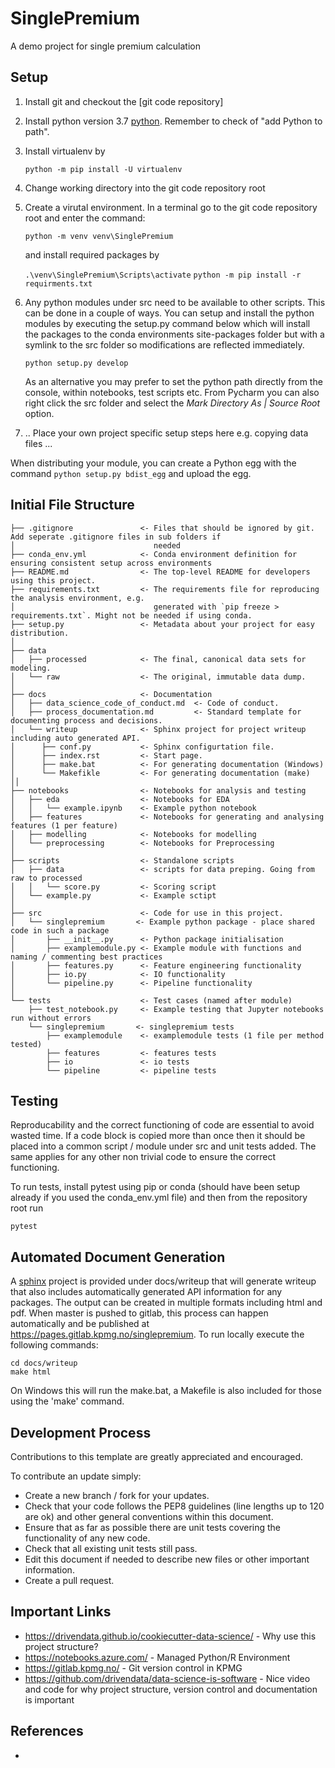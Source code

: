 
# SinglePremium

A demo project for single premium calculation

## Setup
1. Install git and checkout the [git code repository]
2. Install python version 3.7 [python]. Remember to check of "add Python to path".
3. Install virtualenv by 

    `python -m pip install -U virtualenv`

5. Change working directory into the git code repository root
6. Create a virutal environment. In a terminal go to the git code repository root and enter the command:

   `python -m venv venv\SinglePremium`

    and install required packages by 

    `.\venv\SinglePremium\Scripts\activate`
    `python -m pip install -r requirments.txt`

7. Any python modules under src need to be available to other scripts. This can be done in a couple of ways. You can 
setup and install the python modules by executing the setup.py command below which will install the packages to the 
conda environments site-packages folder but with a symlink to the src folder so modifications are reflected immediately. 

   `python setup.py develop`
   
    As an alternative you may prefer to set the python path directly from the console, within notebooks, test scripts 
    etc. From Pycharm you can also right click the src folder and select the _Mark Directory As | Source Root_ option.

8. .. Place your own project specific setup steps here e.g. copying data files ...

When distributing your module, you can create a Python egg with the command `python setup.py bdist_egg` and upload the egg.



## Initial File Structure

```
├── .gitignore               <- Files that should be ignored by git. Add seperate .gitignore files in sub folders if 
│                               needed
├── conda_env.yml            <- Conda environment definition for ensuring consistent setup across environments
├── README.md                <- The top-level README for developers using this project.
├── requirements.txt         <- The requirements file for reproducing the analysis environment, e.g.
│                               generated with `pip freeze > requirements.txt`. Might not be needed if using conda.
├── setup.py                 <- Metadata about your project for easy distribution.
│
├── data
│   ├── processed            <- The final, canonical data sets for modeling.
│   └── raw                  <- The original, immutable data dump.
│
├── docs                     <- Documentation
│   ├── data_science_code_of_conduct.md  <- Code of conduct.
│   ├── process_documentation.md         <- Standard template for documenting process and decisions.
│   └── writeup              <- Sphinx project for project writeup including auto generated API.
│      ├── conf.py           <- Sphinx configurtation file.
│      ├── index.rst         <- Start page.
│      ├── make.bat          <- For generating documentation (Windows)
│      └── Makefikle         <- For generating documentation (make)
││
├── notebooks                <- Notebooks for analysis and testing
│   ├── eda                  <- Notebooks for EDA
│   │   └── example.ipynb    <- Example python notebook
│   ├── features             <- Notebooks for generating and analysing features (1 per feature)
│   ├── modelling            <- Notebooks for modelling
│   └── preprocessing        <- Notebooks for Preprocessing 
│
├── scripts                  <- Standalone scripts
│   ├── data                 <- scripts for data preping. Going from raw to processed
│   │   └── score.py         <- Scoring script
│   └── example.py           <- Example sctipt
│
├── src                      <- Code for use in this project.
│   └── singlepremium       <- Example python package - place shared code in such a package
│       ├── __init__.py      <- Python package initialisation
│       ├── examplemodule.py <- Example module with functions and naming / commenting best practices
│       ├── features.py      <- Feature engineering functionality
│       ├── io.py            <- IO functionality
│       └── pipeline.py      <- Pipeline functionality
│
└── tests                    <- Test cases (named after module)
    ├── test_notebook.py     <- Example testing that Jupyter notebooks run without errors
    └── singlepremium       <- singlepremium tests
        ├── examplemodule    <- examplemodule tests (1 file per method tested)
        ├── features         <- features tests
        ├── io               <- io tests
        └── pipeline         <- pipeline tests
```

## Testing
Reproducability and the correct functioning of code are essential to avoid wasted time. If a code block is copied more 
than once then it should be placed into a common script / module under src and unit tests added. The same applies for 
any other non trivial code to ensure the correct functioning.

To run tests, install pytest using pip or conda (should have been setup already if you used the conda_env.yml file) and 
then from the repository root run
 
```
pytest
```

## Automated Document Generation
A [sphinx](https://www.sphinx-doc.org/) project is provided under docs/writeup that will generate writeup that
also includes automatically generated API information for any packages. The output can be created in multiple
formats including html and pdf. When master is pushed to gitlab, this process can happen automatically and be published at https://pages.gitlab.kpmg.no/singlepremium. To run locally execute the following commands:
 
```
cd docs/writeup
make html
```

On Windows this will run the make.bat, a Makefile is also included for those using the 'make' command.


## Development Process
Contributions to this template are greatly appreciated and encouraged.

To contribute an update simply:
* Create a new branch / fork for your updates.
* Check that your code follows the PEP8 guidelines (line lengths up to 120 are ok) and other general conventions within this document.
* Ensure that as far as possible there are unit tests covering the functionality of any new code.
* Check that all existing unit tests still pass.
* Edit this document if needed to describe new files or other important information.
* Create a pull request.

## Important Links
* https://drivendata.github.io/cookiecutter-data-science/ - Why use this project structure?
* https://notebooks.azure.com/ - Managed Python/R Environment
* https://gitlab.kpmg.no/ - Git version control in KPMG
* https://github.com/drivendata/data-science-is-software - Nice video and code for why project structure, version control and documentation is important


## References
* 

[//]: #
   [python]: <https://www.python.org/downloads/>
